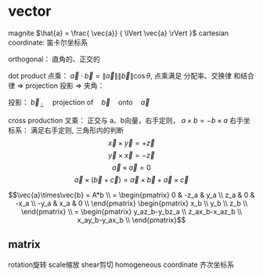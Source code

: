 # vector

magnite $\hat{a} = \frac{ \vec{a}} { \lVert \vec{a} \rVert }$
cartesian coordinate: 笛卡尔坐标系

orthogonal： 直角的、正交的

dot product 点乘： $\vec{a} \cdot \vec{b} = \lVert \vec{a} \rVert \lVert \vec{b} \rVert \cos \theta$, 点乘满足 分配率、交换律 和结合律
=> projection 投影
=> 夹角： 

投影： $\vec{b}_\perp \quad \text{projection of} \quad \vec{b} \quad \text{onto} \quad \vec{a}$

cross production 叉乘： 正交与 a、b向量，右手定则， $a \times b = -b \times a$ 
右手坐标系： 满足右手定则, 三角形内的判断
$$\vec{x} \times \vec{y} = + \vec{z}$$
$$\vec{y} \times \vec{x} = - \vec{z}$$
$$\vec{a} \times \vec{a} = 0$$
$$\vec{a} \times (\vec{b} + \vec{c}) = \vec{a}\times\vec{b} + \vec{a}\times\vec{c}$$

$$\vec{a}\times\vec{b} = A*b \\
= \begin{pmatrix} 0 & -z_a & y_a  \\ z_a & 0 & -x_a \\ -y_a & x_a & 0 \\ \end{pmatrix} \begin{pmatrix} x_b  \\ y_b \\ z_b \\ \end{pmatrix} \\
= \begin{pmatrix} y_az_b-y_bz_a  \\ z_ax_b-x_az_b \\ x_ay_b-y_ax_b \\ \end{pmatrix}$$

## matrix

rotation旋转
scale缩放
shear剪切
homogeneous coordinate 齐次坐标系